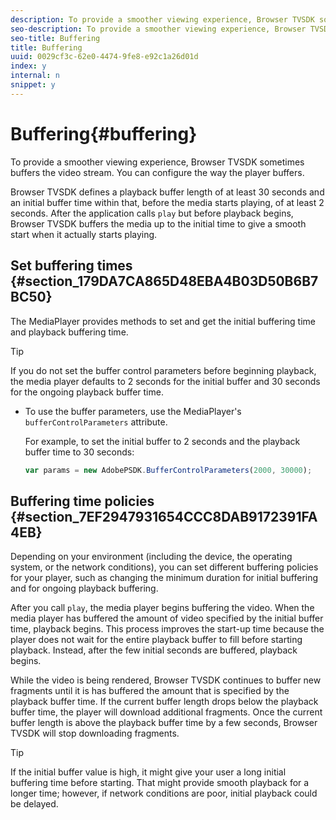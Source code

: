 ```yaml
---
description: To provide a smoother viewing experience, Browser TVSDK sometimes buffers the video stream. You can configure the way the player buffers.
seo-description: To provide a smoother viewing experience, Browser TVSDK sometimes buffers the video stream. You can configure the way the player buffers.
seo-title: Buffering
title: Buffering
uuid: 0029cf3c-62e0-4474-9fe8-e92c1a26d01d
index: y
internal: n
snippet: y
---
```


# Buffering{#buffering}

To provide a smoother viewing experience, Browser TVSDK sometimes buffers the video stream. You can configure the way the player buffers.

Browser TVSDK defines a playback buffer length of at least 30 seconds and an initial buffer time within that, before the media starts playing, of at least 2 seconds. After the application calls `play` but before playback begins, Browser TVSDK buffers the media up to the initial time to give a smooth start when it actually starts playing.

## Set buffering times {#section_179DA7CA865D48EBA4B03D50B6B7BC50}

The MediaPlayer provides methods to set and get the initial buffering time and playback buffering time.

>[!TIP]
>
>If you do not set the buffer control parameters before beginning playback, the media player defaults to 2 seconds for the initial buffer and 30 seconds for the ongoing playback buffer time.

* To use the buffer parameters, use the MediaPlayer's `bufferControlParameters` attribute.

  For example, to set the initial buffer to 2 seconds and the playback buffer time to 30 seconds:

  ```js
  var params = new AdobePSDK.BufferControlParameters(2000, 30000);
  ```

## Buffering time policies {#section_7EF2947931654CCC8DAB9172391FA4EB}

Depending on your environment (including the device, the operating system, or the network conditions), you can set different buffering policies for your player, such as changing the minimum duration for initial buffering and for ongoing playback buffering.

After you call `play`, the media player begins buffering the video. When the media player has buffered the amount of video specified by the initial buffer time, playback begins. This process improves the start-up time because the player does not wait for the entire playback buffer to fill before starting playback. Instead, after the few initial seconds are buffered, playback begins.

While the video is being rendered, Browser TVSDK continues to buffer new fragments until it is has buffered the amount that is specified by the playback buffer time. If the current buffer length drops below the playback buffer time, the player will download additional fragments. Once the current buffer length is above the playback buffer time by a few seconds, Browser TVSDK will stop downloading fragments.

>[!TIP]
>
>If the initial buffer value is high, it might give your user a long initial buffering time before starting. That might provide smooth playback for a longer time; however, if network conditions are poor, initial playback could be delayed.


